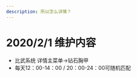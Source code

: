 ```yaml
---
description: 所以怎么详情？
---
```


# 2020/2/1 维护内容

* 比武系统 详情主菜单→钻石胸甲
* 每天12：00-14：00 / 20：00-24：00可随机匹配
